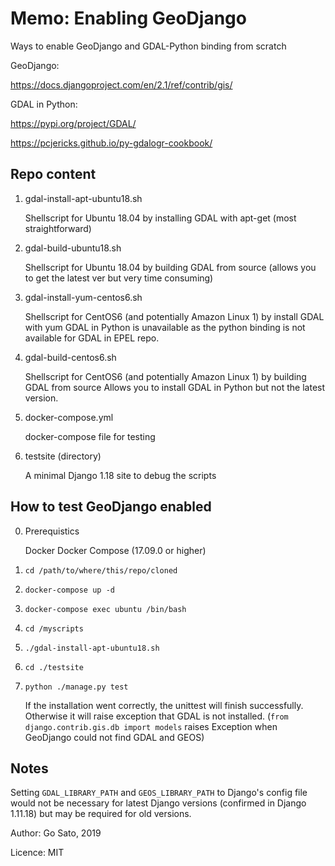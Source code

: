 # Memo: Enabling GeoDjango

Ways to enable GeoDjango and GDAL-Python binding from scratch

GeoDjango:

https://docs.djangoproject.com/en/2.1/ref/contrib/gis/

GDAL in Python:

https://pypi.org/project/GDAL/

https://pcjericks.github.io/py-gdalogr-cookbook/

## Repo content
1. gdal-install-apt-ubuntu18.sh

    Shellscript for Ubuntu 18.04 by installing GDAL with apt-get (most straightforward)
2. gdal-build-ubuntu18.sh

    Shellscript for Ubuntu 18.04 by building GDAL from source (allows you to get the latest ver but very time consuming)
3. gdal-install-yum-centos6.sh

    Shellscript for CentOS6 (and potentially Amazon Linux 1) by install GDAL with yum
    GDAL in Python is unavailable as the python binding is not available for GDAL in EPEL repo. 
4. gdal-build-centos6.sh

    Shellscript for CentOS6 (and potentially Amazon Linux 1) by building GDAL from source
    Allows you to install GDAL in Python but not the latest version.
5. docker-compose.yml

    docker-compose file for testing

6. testsite (directory)

    A minimal Django 1.18 site to debug the scripts
    
## How to test GeoDjango enabled
0. Prerequistics

    Docker
    Docker Compose (17.09.0 or higher)

1. `cd /path/to/where/this/repo/cloned`
2. `docker-compose up -d`
3. `docker-compose exec ubuntu /bin/bash`
4. `cd /myscripts`
5. `./gdal-install-apt-ubuntu18.sh`
6. `cd ./testsite`
7. `python ./manage.py test`

    If the installation went correctly, the unittest will finish successfully. Otherwise it will raise exception that GDAL is not installed. (`from django.contrib.gis.db import models` raises Exception when GeoDjango could not find GDAL and GEOS)

## Notes
Setting `GDAL_LIBRARY_PATH` and `GEOS_LIBRARY_PATH` to Django's config file would not be necessary for latest Django versions (confirmed in Django 1.11.18) but may be required for old versions.


Author: Go Sato, 2019

Licence: MIT
